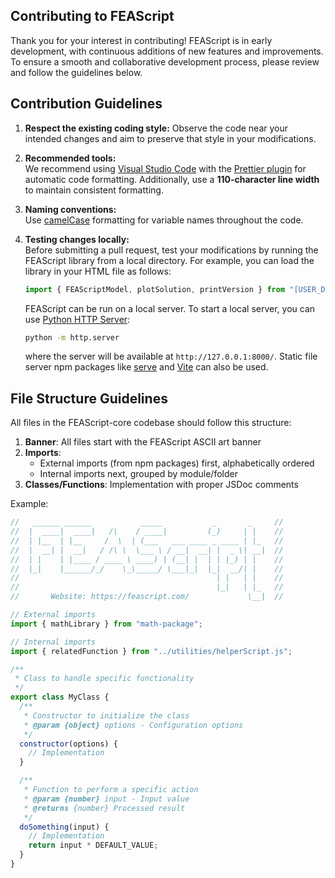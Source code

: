 ## Contributing to FEAScript

Thank you for your interest in contributing! FEAScript is in early development, with continuous additions of new features and improvements. To ensure a smooth and collaborative development process, please review and follow the guidelines below.

## Contribution Guidelines

1. **Respect the existing coding style:** Observe the code near your intended changes and aim to preserve that style in your modifications.

2. **Recommended tools:**  
   We recommend using [Visual Studio Code](https://code.visualstudio.com/) with the [Prettier plugin](https://marketplace.visualstudio.com/items?itemName=esbenp.prettier-vscode) for automatic code formatting. Additionally, use a **110-character line width** to maintain consistent formatting.

3. **Naming conventions:**  
   Use [camelCase](https://en.wikipedia.org/wiki/Camel_case) formatting for variable names throughout the code.

4. **Testing changes locally:**  
   Before submitting a pull request, test your modifications by running the FEAScript library from a local directory. For example, you can load the library in your HTML file as follows:

   ```javascript
   import { FEAScriptModel, plotSolution, printVersion } from "[USER_DIRECTORY]/FEAScript-core/src/index.js";
   ```

   FEAScript can be run on a local server. To start a local server, you can use [Python HTTP Server](https://docs.python.org/3/library/http.server.html):

   ```bash
   python -m http.server
   ```

   where the server will be available at `http://127.0.0.1:8000/`. Static file server npm packages like [serve](https://github.com/vercel/serve#readme) and [Vite](https://vite.dev/) can also be used.

## File Structure Guidelines

All files in the FEAScript-core codebase should follow this structure:

1. **Banner**: All files start with the FEAScript ASCII art banner
2. **Imports**:
   - External imports (from npm packages) first, alphabetically ordered
   - Internal imports next, grouped by module/folder
3. **Classes/Functions**: Implementation with proper JSDoc comments

Example:

```javascript
//   ______ ______           _____           _       _     //
//  |  ____|  ____|   /\    / ____|         (_)     | |    //
//  | |__  | |__     /  \  | (___   ___ ____ _ ____ | |_   //
//  |  __| |  __|   / /\ \  \___ \ / __|  __| |  _ \| __|  //
//  | |    | |____ / ____ \ ____) | (__| |  | | |_) | |    //
//  |_|    |______/_/    \_\_____/ \___|_|  |_|  __/| |    //
//                                            | |   | |    //
//                                            |_|   | |_   //
//       Website: https://feascript.com/             \__|  //

// External imports
import { mathLibrary } from "math-package";

// Internal imports
import { relatedFunction } from "../utilities/helperScript.js";

/**
 * Class to handle specific functionality
 */
export class MyClass {
  /**
   * Constructor to initialize the class
   * @param {object} options - Configuration options
   */
  constructor(options) {
    // Implementation
  }

  /**
   * Function to perform a specific action
   * @param {number} input - Input value
   * @returns {number} Processed result
   */
  doSomething(input) {
    // Implementation
    return input * DEFAULT_VALUE;
  }
}
```
